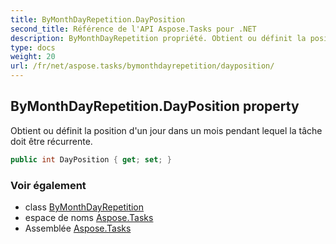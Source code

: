 ```yaml
---
title: ByMonthDayRepetition.DayPosition
second_title: Référence de l'API Aspose.Tasks pour .NET
description: ByMonthDayRepetition propriété. Obtient ou définit la position dun jour dans un mois pendant lequel la tâche doit être récurrente.
type: docs
weight: 20
url: /fr/net/aspose.tasks/bymonthdayrepetition/dayposition/
---
```

## ByMonthDayRepetition.DayPosition property

Obtient ou définit la position d'un jour dans un mois pendant lequel la tâche doit être récurrente.

```csharp
public int DayPosition { get; set; }
```

### Voir également

* class [ByMonthDayRepetition](../)
* espace de noms [Aspose.Tasks](../../bymonthdayrepetition/)
* Assemblée [Aspose.Tasks](../../../)


